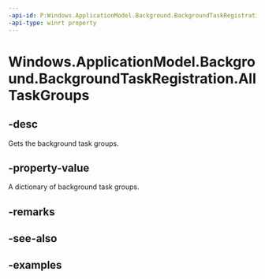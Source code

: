```yaml
---
-api-id: P:Windows.ApplicationModel.Background.BackgroundTaskRegistration.AllTaskGroups
-api-type: winrt property
---
```


<!-- Property syntax.
public IMapView<BackgroundTaskRegistrationGroup> AllTaskGroups { get; }
-->

# Windows.ApplicationModel.Background.BackgroundTaskRegistration.AllTaskGroups

## -desc
Gets the background task groups.

## -property-value
A dictionary of background task groups.

## -remarks

## -see-also

## -examples
